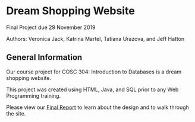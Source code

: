 # Dream Shopping Website
Final Project due 29 November 2019

Authors: Veronica Jack, Katrina Martel, Tatiana Urazova, and Jeff Hatton

## General Information
Our course project for COSC 304: Introduction to Databases is a dream shopping website.

This project was created using HTML, Java, and SQL prior to any Web Programming training.

Please view our [Final Report](FinalReport.pdf) to learn about the design and to walk through the site.
